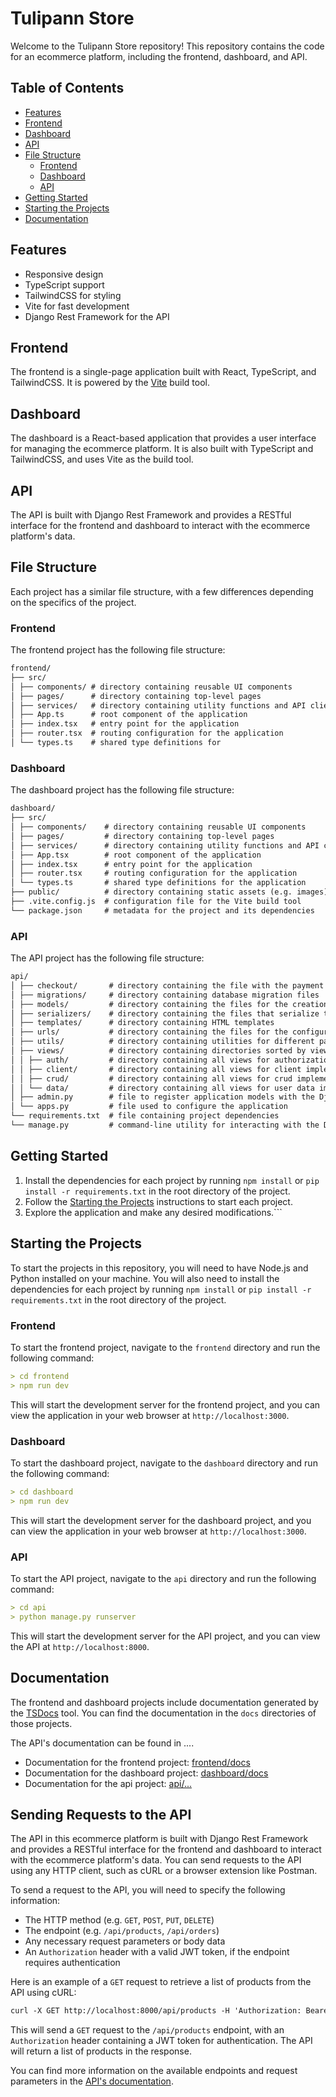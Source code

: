 
# Tulipann Store

Welcome to the Tulipann Store repository! This repository contains the code for an ecommerce platform, including the frontend, dashboard, and API.

## Table of Contents

- [Features](#features)
- [Frontend](#frontend)
- [Dashboard](#dashboard)
- [API](#api)
- [File Structure](#file-structure)
  - [Frontend](#frontend-1)
  - [Dashboard](#dashboard-1)
  - [API](#api-1)
- [Getting Started](#getting-started)
- [Starting the Projects](#starting-the-projects)
- [Documentation](#documentation)

## Features

- Responsive design
- TypeScript support
- TailwindCSS for styling
- Vite for fast development
- Django Rest Framework for the API

## Frontend

The frontend is a single-page application built with React, TypeScript, and TailwindCSS. It is powered by the [Vite](https://vitejs.com/) build tool.

## Dashboard

The dashboard is a React-based application that provides a user interface for managing the ecommerce platform. It is also built with TypeScript and TailwindCSS, and uses Vite as the build tool.

## API

The API is built with Django Rest Framework and provides a RESTful interface for the frontend and dashboard to interact with the ecommerce platform's data.

## File Structure

Each project has a similar file structure, with a few differences depending on the specifics of the project.

### Frontend

The frontend project has the following file structure:

```markdown
frontend/
├── src/
│ ├── components/ # directory containing reusable UI components
│ ├── pages/      # directory containing top-level pages
│ ├── services/   # directory containing utility functions and API clients
│ ├── App.ts      # root component of the application
│ ├── index.tsx   # entry point for the application
│ ├── router.tsx  # routing configuration for the application
│ └── types.ts    # shared type definitions for
```

### Dashboard

The dashboard project has the following file structure:

```markdown
dashboard/
├── src/
│ ├── components/    # directory containing reusable UI components
│ ├── pages/         # directory containing top-level pages
│ ├── services/      # directory containing utility functions and API clients
│ ├── App.tsx        # root component of the application
│ ├── index.tsx      # entry point for the application
│ ├── router.tsx     # routing configuration for the application
│ └── types.ts       # shared type definitions for the application
├── public/          # directory containing static assets (e.g. images)
├── .vite.config.js  # configuration file for the Vite build tool
└── package.json     # metadata for the project and its dependencies
```

### API

The API project has the following file structure:

```markdown
api/
│ ├── checkout/       # directory containing the file with the payment confirmation
│ ├── migrations/     # directory containing database migration files
│ ├── models/         # directory containing the files for the creation of the models in the DB
│ ├── serializers/    # directory containing the files that serialize the data of all models
│ ├── templates/      # directory containing HTML templates
│ ├── urls/           # directory containing the files for the configuration of urls in the API
│ ├── utils/          # directory containing utilities for different parts of the project
│ ├── views/          # directory containing directories sorted by view 
│ │ ├── auth/         # directory containing all views for authorization implementation
│ │ ├── client/       # directory containing all views for client implementation
│ │ ├── crud/         # directory containing all views for crud implementation
│ │ └── data/         # directory containing all views for user data implementation
│ ├── admin.py        # file to register application models with the Django admin panel
│ └── apps.py         # file used to configure the application
└── requirements.txt  # file containing project dependencies
└── manage.py         # command-line utility for interacting with the Django project
```

## Getting Started

1. Install the dependencies for each project by running `npm install` or `pip install -r requirements.txt` in the root directory of the project.
2. Follow the [Starting the Projects](#starting-the-projects) instructions to start each project.
3. Explore the application and make any desired modifications.```

## Starting the Projects

To start the projects in this repository, you will need to have Node.js and Python installed on your machine. You will also need to install the dependencies for each project by running `npm install` or `pip install -r requirements.txt` in the root directory of the project.

### Frontend

To start the frontend project, navigate to the `frontend` directory and run the following command:

```markdown
> cd frontend
> npm run dev
```

This will start the development server for the frontend project, and you can view the application in your web browser at `http://localhost:3000`.

### Dashboard

To start the dashboard project, navigate to the `dashboard` directory and run the following command:

```markdown
> cd dashboard
> npm run dev
```

This will start the development server for the dashboard project, and you can view the application in your web browser at `http://localhost:3000`.

### API

To start the API project, navigate to the `api` directory and run the following command:

```markdown
> cd api
> python manage.py runserver
```

This will start the development server for the API project, and you can view the API at `http://localhost:8000`.

## Documentation

The frontend and dashboard projects include documentation generated by the [TSDocs](https://tsdocs.org/) tool. You can find the documentation in the `docs` directories of those projects.

The API's documentation can be found in ....

- Documentation for the frontend project: [frontend/docs](frontend/docs)
- Documentation for the dashboard project: [dashboard/docs](dashboard/docs)
- Documentation for the api project: [api/...](api/...)

## Sending Requests to the API

The API in this ecommerce platform is built with Django Rest Framework and provides a RESTful interface for the frontend and dashboard to interact with the ecommerce platform's data. You can send requests to the API using any HTTP client, such as cURL or a browser extension like Postman.

To send a request to the API, you will need to specify the following information:

- The HTTP method (e.g. `GET`, `POST`, `PUT`, `DELETE`)
- The endpoint (e.g. `/api/products`, `/api/orders`)
- Any necessary request parameters or body data
- An `Authorization` header with a valid JWT token, if the endpoint requires authentication

Here is an example of a `GET` request to retrieve a list of products from the API using cURL:

```markdown
curl -X GET http://localhost:8000/api/products -H 'Authorization: Bearer <your-jwt-token>'
```

This will send a `GET` request to the `/api/products` endpoint, with an `Authorization` header containing a JWT token for authentication. The API will return a list of products in the response.

You can find more information on the available endpoints and request parameters in the [API's documentation](#documentation).
